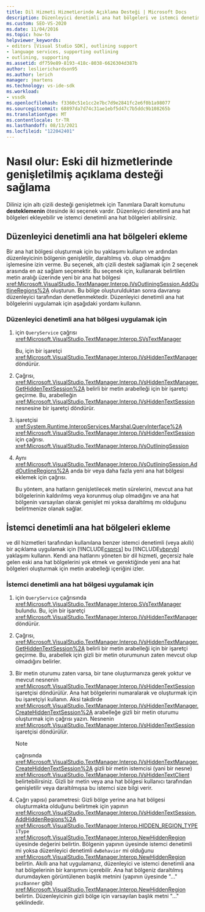 ```yaml
---
title: Dil Hizmeti HizmetLerinde Açıklama Desteği | Microsoft Docs
description: Düzenleyici denetimli ana hat bölgeleri ve istemci denetimli ana hat bölgeleri ekleyerek eski dil hizmetlerinde genişletilmiş ana hat desteği sağlamayı öğrenin.
ms.custom: SEO-VS-2020
ms.date: 11/04/2016
ms.topic: how-to
helpviewer_keywords:
- editors [Visual Studio SDK], outlining support
- language services, supporting outlining
- outlining, supporting
ms.assetid: df759e89-8193-418c-8038-6626304d387b
author: leslierichardson95
ms.author: lerich
manager: jmartens
ms.technology: vs-ide-sdk
ms.workload:
- vssdk
ms.openlocfilehash: f3360c51e1cc2e7bc7d9e2841fc2e6f0b1a98077
ms.sourcegitcommit: 68897da7d74c31ae1ebf5d47c7b5ddc9b108265b
ms.translationtype: MT
ms.contentlocale: tr-TR
ms.lasthandoff: 08/13/2021
ms.locfileid: "122042401"
---
```

# <a name="how-to-provide-expanded-outlining-support-in-a-legacy-language-service"></a>Nasıl olur: Eski dil hizmetlerinde genişletilmiş açıklama desteği sağlama
Diliniz için altı çizili desteği genişletmek için Tanımlara Daralt komutunu **desteklemenin** ötesinde iki seçenek vardır. Düzenleyici denetimli ana hat bölgeleri ekleyebilir ve istemci denetimli ana hat bölgeleri abilirsiniz.

## <a name="adding-editor-controlled-outline-regions"></a>Düzenleyici denetimli ana hat bölgeleri ekleme
 Bir ana hat bölgesi oluşturmak için bu yaklaşımı kullanın ve ardından düzenleyicinin bölgenin genişletilir, daraltılmış vb. olup olmadığını işlemesine izin verme. Bu seçenek, altı çizili destek sağlamak için 2 seçenek arasında en az sağlam seçenektir. Bu seçenek için, kullanarak belirtilen metin aralığı üzerinde yeni bir ana hat bölgesi <xref:Microsoft.VisualStudio.TextManager.Interop.IVsOutliningSession.AddOutlineRegions%2A> oluşturun. Bu bölge oluşturulduktan sonra davranışı düzenleyici tarafından denetlenmektedir. Düzenleyici denetimli ana hat bölgelerini uygulamak için aşağıdaki yordamı kullanın.

### <a name="to-implement-an-editor-controlled-outline-region"></a>Düzenleyici denetimli ana hat bölgesi uygulamak için

1. için `QueryService` çağrısı <xref:Microsoft.VisualStudio.TextManager.Interop.SVsTextManager>

     Bu, için bir işaretçi <xref:Microsoft.VisualStudio.TextManager.Interop.IVsHiddenTextManager> döndürür.

2. Çağrısı, <xref:Microsoft.VisualStudio.TextManager.Interop.IVsHiddenTextManager.GetHiddenTextSession%2A> belirli bir metin arabelleği için bir işaretçi geçirme. Bu, arabelleğin <xref:Microsoft.VisualStudio.TextManager.Interop.IVsHiddenTextSession> nesnesine bir işaretçi döndürür.

3. işaretçisi <xref:System.Runtime.InteropServices.Marshal.QueryInterface%2A> <xref:Microsoft.VisualStudio.TextManager.Interop.IVsHiddenTextSession> için çağrısı. <xref:Microsoft.VisualStudio.TextManager.Interop.IVsOutliningSession>

4. Aynı <xref:Microsoft.VisualStudio.TextManager.Interop.IVsOutliningSession.AddOutlineRegions%2A> anda bir veya daha fazla yeni ana hat bölgesi eklemek için çağrısı.

     Bu yöntem, ana hatların genişletilecek metin sürelerini, mevcut ana hat bölgelerinin kaldırılmış veya korunmuş olup olmadığını ve ana hat bölgenin varsayılan olarak genişlet mi yoksa daraltılmış mı olduğunu belirtmenize olanak sağlar.

## <a name="add-client-controlled-outline-regions"></a>İstemci denetimli ana hat bölgeleri ekleme
 ve dil hizmetleri tarafından kullanılana benzer istemci denetimli (veya akıllı) bir açıklama uygulamak için [!INCLUDE[csprcs](../../data-tools/includes/csprcs_md.md)] bu [!INCLUDE[vbprvb](../../code-quality/includes/vbprvb_md.md)] yaklaşımı kullanın. Kendi ana hatlarını yöneten bir dil hizmeti, geçersiz hale gelen eski ana hat bölgelerini yok etmek ve gerektiğinde yeni ana hat bölgeleri oluşturmak için metin arabelleği içeriğini izler.

### <a name="to-implement-a-client-controlled-outline-region"></a>İstemci denetimli ana hat bölgesi uygulamak için

1. için `QueryService` çağrısında <xref:Microsoft.VisualStudio.TextManager.Interop.SVsTextManager> bulundu. Bu, için bir işaretçi <xref:Microsoft.VisualStudio.TextManager.Interop.IVsHiddenTextManager> döndürür.

2. Çağrısı, <xref:Microsoft.VisualStudio.TextManager.Interop.IVsHiddenTextManager.GetHiddenTextSession%2A> belirli bir metin arabelleği için bir işaretçi geçirme. Bu, arabellek için gizli bir metin oturumunun zaten mevcut olup olmadığını belirler.

3. Bir metin oturumu zaten varsa, bir tane oluşturmanıza gerek yoktur ve mevcut nesnenin <xref:Microsoft.VisualStudio.TextManager.Interop.IVsHiddenTextSession> işaretçisi döndürülür. Ana hat bölgelerini numaralarak ve oluşturmak için bu işaretçiyi kullanın. Aksi takdirde <xref:Microsoft.VisualStudio.TextManager.Interop.IVsHiddenTextManager.CreateHiddenTextSession%2A> arabelleğe gizli bir metin oturumu oluşturmak için çağrısı yazın. Nesnenin <xref:Microsoft.VisualStudio.TextManager.Interop.IVsHiddenTextSession> işaretçisi döndürülür.

    > [!NOTE]
    > çağrısında <xref:Microsoft.VisualStudio.TextManager.Interop.IVsHiddenTextManager.CreateHiddenTextSession%2A> gizli bir metin istemcisi (yani bir nesne) <xref:Microsoft.VisualStudio.TextManager.Interop.IVsHiddenTextClient> belirtebilirsiniz. Gizli bir metin veya ana hat bölgesi kullanıcı tarafından genişletilir veya daraltılmışsa bu istemci size bilgi verir.

4. Çağrı yapısı) parametresi: Gizli bölge yerine ana hat bölgesi oluşturmakta olduğunu belirtmek için yapının <xref:Microsoft.VisualStudio.TextManager.Interop.IVsHiddenTextSession.AddHiddenRegions%2A> <xref:Microsoft.VisualStudio.TextManager.Interop.HIDDEN_REGION_TYPE> `iType` <xref:Microsoft.VisualStudio.TextManager.Interop.NewHiddenRegion> üyesinde değerini belirtin. Bölgenin yapının üyesinde istemci denetimli mi yoksa düzenleyici denetimli `dwBehavior` mi olduğunu <xref:Microsoft.VisualStudio.TextManager.Interop.NewHiddenRegion> belirtin. Akıllı ana hat uygulamanız, düzenleyici ve istemci denetimli ana hat bölgelerinin bir karışımını içerebilir. Ana hat bölgeniz daraltılmış durumdayken görüntülenen başlık metnini (yapının üyesinde "..." `pszBanner` gibi) <xref:Microsoft.VisualStudio.TextManager.Interop.NewHiddenRegion> belirtin. Düzenleyicinin gizli bölge için varsayılan başlık metni "..." şeklindedir.
